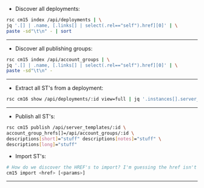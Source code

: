 * Discover all deployments:
```bash
rsc cm15 index /api/deployments | \
jq '.[] | .name, [.links[] | select(.rel=="self").href][0]' | \
paste -sd"\t\n" - | sort
```
---

* Discover all publishing groups:

```bash
rsc cm15 index /api/account_groups | \
jq '.[] | .name, [.links[] | select(.rel=="self").href][0]' | \
paste -sd"\t\n" -
```
---

* Extract all ST's from a deployment:

```bash
rsc cm16 show /api/deployments/:id view=full | jq '.instances[].server_template.href' | sort | uniq
```
---

* Publish all ST's:

```bash
rsc cm15 publish /api/server_templates/:id \
account_group_hrefs[]=/api/account_groups/:id \
descriptions[short]="stuff" descriptions[notes]="stuff" \
descriptions[long]="stuff"
```

* Import ST's:
```bash
# How do we discover the HREF's to import? I'm guessing the href isn't consistent between accounts
cm15 import <href> [<params>]
```
---
